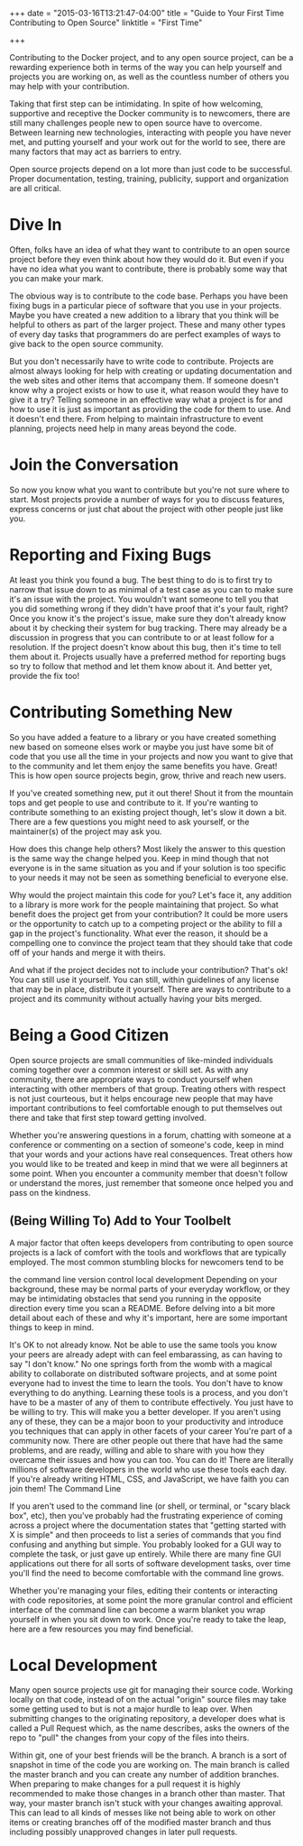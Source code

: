 +++
date = "2015-03-16T13:21:47-04:00"
title = "Guide to Your First Time Contributing to Open Source"
linktitle = "First Time"

+++

Contributing to the Docker project, and to any open source project, can
be a rewarding experience both in terms of the way you can help yourself
and projects you are working on, as well as the countless number of
others you may help with your contribution.

Taking that first step can be intimidating. In spite of how welcoming,
supportive and receptive the Docker community is to newcomers, there are
still many challenges people new to open source have to overcome.
Between learning new technologies, interacting with people you have
never met, and putting yourself and your work out for the world to see,
there are many factors that may act as barriers to entry.

Open source projects depend on a lot more than just code to be
successful. Proper documentation, testing, training, publicity, support and
organization are all critical.

# Dive In

Often, folks have an idea of what they want to contribute to an open
source project before they even think about how they would do it. But
even if you have no idea what you want to contribute, there is probably
some way that you can make your mark.

The obvious way is to contribute to the code base. Perhaps you have been
fixing bugs in a particular piece of software that you use in your
projects. Maybe you have created a new addition to a library that you
think will be helpful to others as part of the larger project. These and
many other types of every day tasks that programmers do are perfect
examples of ways to give back to the open source community.

But you don't necessarily have to write code to contribute. Projects are
almost always looking for help with creating or updating documentation
and the web sites and other items that accompany them. If someone
doesn't know why a project exists or how to use it, what reason would
they have to give it a try? Telling someone in an effective way what a
project is for and how to use it is just as important as providing the
code for them to use. And it doesn't end there. From helping to maintain
infrastructure to event planning, projects need help in many areas
beyond the code.

# Join the Conversation

So now you know what you want to contribute but you're not sure where to
start. Most projects provide a number of ways for you to discuss
features, express concerns or just chat about the project with other
people just like you.

# Reporting and Fixing Bugs

At least you think you found a bug. The best thing to do is to first try
to narrow that issue down to as minimal of a test case as you can to
make sure it's an issue with the project. You wouldn't want someone to
tell you that you did something wrong if they didn't have proof that
it's your fault, right? Once you know it's the project's issue, make
sure they don't already know about it by checking their system for bug
tracking. There may already be a discussion in progress that you can
contribute to or at least follow for a resolution. If the project
doesn't know about this bug, then it's time to tell them about it.
Projects usually have a preferred method for reporting bugs so try to
follow that method and let them know about it. And better yet, provide
the fix too!

# Contributing Something New

So you have added a feature to a library or you have created something
new based on someone elses work or maybe you just have some bit of code
that you use all the time in your projects and now you want to give that
to the community and let them enjoy the same benefits you have. Great!
This is how open source projects begin, grow, thrive and reach new
users.

If you've created something new, put it out there! Shout it from the
mountain tops and get people to use and contribute to it. If you're
wanting to contribute something to an existing project though, let's
slow it down a bit. There are a few questions you might need to ask
yourself, or the maintainer(s) of the project may ask you.

How does this change help others? Most likely the answer to this
question is the same way the change helped you. Keep in mind though that
not everyone is in the same situation as you and if your solution is too
specific to your needs it may not be seen as something beneficial to
everyone else.

Why would the project maintain this code for you? Let's face it, any
addition to a library is more work for the people maintaining that
project. So what benefit does the project get from your contribution? It
could be more users or the opportunity to catch up to a competing
project or the ability to fill a gap in the project's functionality.
What ever the reason, it should be a compelling one to convince the
project team that they should take that code off of your hands and merge
it with theirs.

And what if the project decides not to include your contribution? That's
ok! You can still use it yourself. You can still, within guidelines of
any license that may be in place, distribute it yourself. There are ways
to contribute to a project and its community without actually having
your bits merged.

# Being a Good Citizen

Open source projects are small communities of like-minded individuals
coming together over a common interest or skill set. As with any
community, there are appropriate ways to conduct yourself when
interacting with other members of that group. Treating others with
respect is not just courteous, but it helps encourage new people that
may have important contributions to feel comfortable enough to put
themselves out there and take that first step toward getting involved.

Whether you're answering questions in a forum, chatting with someone at
a conference or commenting on a section of someone's code, keep in mind
that your words and your actions have real consequences. Treat others
how you would like to be treated and keep in mind that we were all
beginners at some point. When you encounter a community member that
doesn't follow or understand the mores, just remember that someone once
helped you and pass on the kindness.

## (Being Willing To) Add to Your Toolbelt

A major factor that often keeps developers from contributing to open
source projects is a lack of comfort with the tools and workflows that
are typically employed. The most common stumbling blocks for newcomers
tend to be

the command line version control local development Depending on your
background, these may be normal parts of your everyday workflow, or they
may be intimidating obstacles that send you running in the opposite
direction every time you scan a README. Before delving into a bit more
detail about each of these and why it's important, here are some
important things to keep in mind.

It's OK to not already know. Not be able to use the same tools you know
your peers are already adept with can feel embarassing, as can having to
say "I don't know." No one springs forth from the womb with a magical
ability to collaborate on distributed software projects, and at some
point everyone had to invest the time to learn the tools. You don't have
to know everything to do anything. Learning these tools is a process,
and you don't have to be a master of any of them to contribute
effectively. You just have to be willing to try. This will make you a
better developer. If you aren't using any of these, they can be a major
boon to your productivity and introduce you techniques that can apply in
other facets of your career You're part of a community now. There are
other people out there that have had the same problems, and are ready,
willing and able to share with you how they overcame their issues and
how you can too. You can do it! There are literally millions of software
developers in the world who use these tools each day. If you're already
writing HTML, CSS, and JavaScript, we have faith you can join them! The
Command Line

If you aren't used to the command line (or shell, or terminal, or "scary
black box", etc), then you've probably had the frustrating experience of
coming across a project where the documentation states that "getting
started with X is simple" and then proceeds to list a series of commands
that you find confusing and anything but simple. You probably looked for
a GUI way to complete the task, or just gave up entirely. While there
are many fine GUI applications out there for all sorts of software
development tasks, over time you'll find the need to become comfortable
with the command line grows.

Whether you're managing your files, editing their contents or
interacting with code repositories, at some point the more granular
control and efficient interface of the command line can become a warm
blanket you wrap yourself in when you sit down to work. Once you're
ready to take the leap, here are a few resources you may find
beneficial.

# Local Development

Many open source projects use git for managing their source code.
Working locally on that code, instead of on the actual "origin" source
files may take some getting used to but is not a major hurdle to leap
over. When submitting changes to the originating repository, a developer
does what is called a Pull Request which, as the name describes, asks
the owners of the repo to "pull" the changes from your copy of the files
into theirs.

Within git, one of your best friends will be the branch. A branch is a
sort of snapshot in time of the code you are working on. The main branch
is called the master branch and you can create any number of addition
branches. When preparing to make changes for a pull request it is highly
recommended to make those changes in a branch other than master. That
way, your master branch isn't stuck with your changes awaiting approval.
This can lead to all kinds of messes like not being able to work on
other items or creating branches off of the modified master branch and
thus including possibly unapproved changes in later pull requests.
